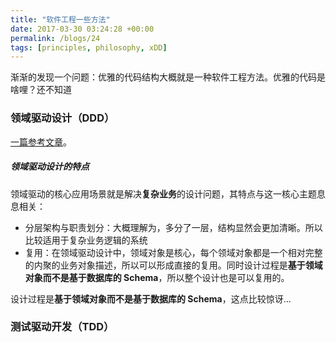 ```yaml
---
title: "软件工程一些方法"
date: 2017-03-30 03:24:28 +00:00
permalink: /blogs/24
tags: [principles, philosophy, xDD]
---
```

渐渐的发现一个问题：优雅的代码结构大概就是一种软件工程方法。优雅的代码是啥哩？还不知道

### 领域驱动设计（DDD）

[一篇参考文章](http://www.infoq.com/cn/articles/cjq-ddd)。

##### 领域驱动设计的特点

领域驱动的核心应用场景就是解决**复杂业务**的设计问题，其特点与这一核心主题息息相关：

- 分层架构与职责划分：大概理解为，多分了一层，结构显然会更加清晰。所以比较适用于复杂业务逻辑的系统
- 复用：在领域驱动设计中，领域对象是核心，每个领域对象都是一个相对完整的内聚的业务对象描述，所以可以形成直接的复用。同时设计过程是**基于领域对象而不是基于数据库的 Schema**，所以整个设计也是可以复用的。

设计过程是**基于领域对象而不是基于数据库的 Schema**，这点比较惊讶...

### 测试驱动开发（TDD）
